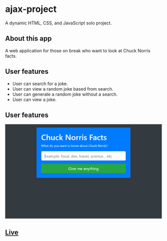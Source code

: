 # ajax-project

A dynamic HTML, CSS, and JavaScript solo project.

## About this app
A web application for those on break who want to look at Chuck Norris facts.

## User features
- User can search for a joke.
- User can view a random joke based from search.
- User can generate a random joke without a search.
- User can view a joke.

## User features
![alt text](images/app-preview.gif)

## [Live](https://do-jonathan4.github.io/ajax-project/)
